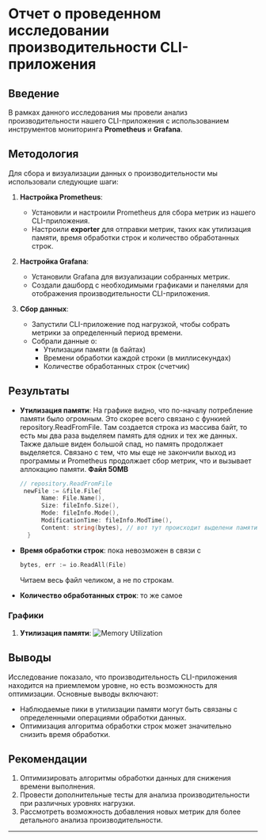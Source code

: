 # Отчет о проведенном исследовании производительности CLI-приложения

## Введение

В рамках данного исследования мы провели анализ производительности нашего CLI-приложения с использованием инструментов мониторинга **Prometheus** и **Grafana**.

## Методология

Для сбора и визуализации данных о производительности мы использовали следующие шаги:

1. **Настройка Prometheus**:
   - Установили и настроили Prometheus для сбора метрик из нашего CLI-приложения.
   - Настроили **exporter** для отправки метрик, таких как утилизация памяти, время обработки строк и количество обработанных строк.

2. **Настройка Grafana**:
   - Установили Grafana для визуализации собранных метрик.
   - Создали дашборд с необходимыми графиками и панелями для отображения производительности CLI-приложения.

3. **Сбор данных**:
   - Запустили CLI-приложение под нагрузкой, чтобы собрать метрики за определенный период времени.
   - Собрали данные о:
     - Утилизации памяти (в байтах)
     - Времени обработки каждой строки (в миллисекундах)
     - Количестве обработанных строк (счетчик)

## Результаты

- **Утилизация памяти**: На графике видно, что по-началу потребление памяти было огромным. Это скорее всего связано с функией repository.ReadFromFile. Там создается строка из массива байт, то есть мы два раза выделяем память для одних и тех же данных. Также дальше виден большой спад, но память продолжает выделяется. Связано с тем, что мы еще не закончили выход из программы и Prometheus продолжает сбор метрик, что и вызывает аллокацию памяти. **Файл 50MB**
  ```go
  // repository.ReadFromFile
   newFile := &file.File{
		Name: File.Name(),
		Size: fileInfo.Size(),
		Mode: fileInfo.Mode(),
		ModificationTime: fileInfo.ModTime(),
		Content: string(bytes), // вот тут происходит выделени памяти
	}
  ```
  
- **Время обработки строк**: пока невозможен в связи с 
   ```go
   bytes, err := io.ReadAll(File)
   ```
   Читаем весь файл челиком, а не по строкам.
- **Количество обработанных строк**: то же самое

### Графики

1. **Утилизация памяти**: ![Memory Utilization](grafana.png)

## Выводы

Исследование показало, что производительность CLI-приложения находится на приемлемом уровне, но есть возможность для оптимизации. Основные выводы включают:

- Наблюдаемые пики в утилизации памяти могут быть связаны с определенными операциями обработки данных.
- Оптимизация алгоритма обработки строк может значительно снизить время обработки.

## Рекомендации

1. Оптимизировать алгоритмы обработки данных для снижения времени выполнения.
2. Провести дополнительные тесты для анализа производительности при различных уровнях нагрузки.
3. Рассмотреть возможность добавления новых метрик для более детального анализа производительности.

---